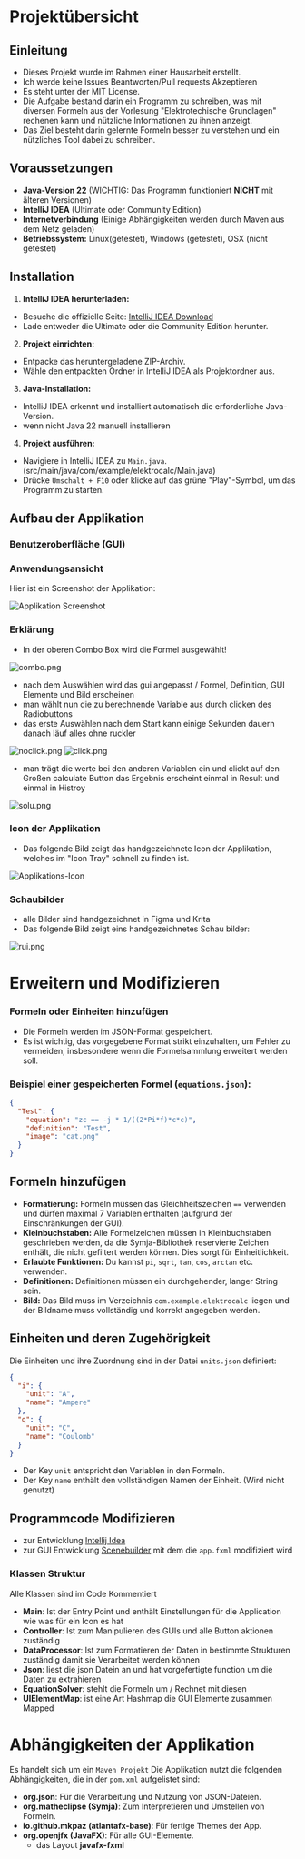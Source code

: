 # Projektübersicht

## Einleitung
- Dieses Projekt wurde im Rahmen einer Hausarbeit erstellt. 
- Ich werde keine Issues Beantworten/Pull requests Akzeptieren  
- Es steht unter der MIT License. 
- Die Aufgabe bestand darin ein Programm zu schreiben, was mit diversen Formeln aus der Vorlesung "Elektrotechische Grundlagen" rechenen kann und nützliche Informationen zu ihnen anzeigt. 
- Das Ziel besteht darin gelernte Formeln besser zu verstehen und ein nützliches Tool dabei zu schreiben.
## Voraussetzungen
- **Java-Version 22** (WICHTIG: Das Programm funktioniert **NICHT** mit älteren Versionen)
- **IntelliJ IDEA** (Ultimate oder Community Edition)
- **Internetverbindung** (Einige Abhängigkeiten werden durch Maven aus dem Netz geladen)
- **Betriebssystem:** Linux(getestet), Windows (getestet), OSX (nicht getestet) 

## Installation

1. **IntelliJ IDEA herunterladen:**
  - Besuche die offizielle Seite: [IntelliJ IDEA Download](https://www.jetbrains.com/idea/download/?section=windows)
  - Lade entweder die Ultimate oder die Community Edition herunter.

2. **Projekt einrichten:**
  - Entpacke das heruntergeladene ZIP-Archiv.
  - Wähle den entpackten Ordner in IntelliJ IDEA als Projektordner aus.

3. **Java-Installation:**
  - IntelliJ IDEA erkennt und installiert automatisch die erforderliche Java-Version.
  - wenn nicht Java 22 manuell installieren

4. **Projekt ausführen:**
  - Navigiere in IntelliJ IDEA zu `Main.java`. (src/main/java/com/example/elektrocalc/Main.java)
  - Drücke `Umschalt + F10` oder klicke auf das grüne "Play"-Symbol, um das Programm zu starten.

## Aufbau der Applikation

### Benutzeroberfläche (GUI)

### Anwendungsansicht
Hier ist ein Screenshot der Applikation:

![Applikation Screenshot](src/main/resources/com/example/elektrocalc/Applikation.png)

### Erklärung
- In der oberen Combo Box wird die Formel ausgewählt!

![combo.png](combo.png)
- nach dem Auswählen wird das gui angepasst / Formel, Definition, GUI Elemente und Bild erscheinen
- man wählt nun die zu berechnende Variable aus durch clicken des Radiobuttons
- das erste Auswählen nach dem Start kann einige Sekunden dauern danach läuf alles ohne ruckler

![noclick.png](noclick.png)
![click.png](click.png)

- man trägt die werte bei den anderen Variablen ein und clickt auf den Großen calculate Button das Ergebnis erscheint einmal in Result und einmal in Histroy

![solu.png](solu.png)
### Icon der Applikation
- Das folgende Bild zeigt das handgezeichnete Icon der Applikation, welches im "Icon Tray" schnell zu finden ist.

![Applikations-Icon](src/main/resources/com/example/elektrocalc/cat.png)

### Schaubilder
- alle Bilder sind handgezeichnet in Figma und Krita
- Das folgende Bild zeigt eins handgezeichnetes Schau bilder: 

![rui.png](src/main/resources/com/example/elektrocalc/rui.png)

# Erweitern und Modifizieren

### Formeln oder Einheiten hinzufügen
- Die Formeln werden im JSON-Format gespeichert.
- Es ist wichtig, das vorgegebene Format strikt einzuhalten, um Fehler zu vermeiden, insbesondere wenn die Formelsammlung erweitert werden soll.

### Beispiel einer gespeicherten Formel (`equations.json`):
```json
{
  "Test": {
    "equation": "zc == -j * 1/((2*Pi*f)*c*c)",
    "definition": "Test",
    "image": "cat.png"
  }
}
```
## Formeln hinzufügen
- **Formatierung:** Formeln müssen das Gleichheitszeichen `==` verwenden und dürfen maximal 7 Variablen enthalten (aufgrund der Einschränkungen der GUI).
- **Kleinbuchstaben:** Alle Formelzeichen müssen in Kleinbuchstaben geschrieben werden, da die Symja-Bibliothek reservierte Zeichen enthält, die nicht gefiltert werden können. Dies sorgt für Einheitlichkeit.
- **Erlaubte Funktionen:** Du kannst `pi`, `sqrt`, `tan`, `cos`, `arctan` etc. verwenden.
- **Definitionen:** Definitionen müssen ein durchgehender, langer String sein.
- **Bild:** Das Bild muss im Verzeichnis `com.example.elektrocalc` liegen und der Bildname muss vollständig und korrekt angegeben werden.

## Einheiten und deren Zugehörigkeit

Die Einheiten und ihre Zuordnung sind in der Datei `units.json` definiert:

```json
{
  "i": {
    "unit": "A",
    "name": "Ampere"
  },
  "q": {
    "unit": "C",
    "name": "Coulomb"
  }
}
```
- Der Key `unit` entspricht den Variablen in den Formeln.
- Der Key `name` enthält den vollständigen Namen der Einheit. (Wird nicht genutzt)

## Programmcode Modifizieren
- zur Entwicklung [Intellij Idea](https://www.jetbrains.com/idea/download/?section=windows) 
- zur GUI Entwicklung [Scenebuilder](https://gluonhq.com/products/scene-builder/) mit dem die `app.fxml` modifiziert wird
### Klassen Struktur
  Alle Klassen sind im Code Kommentiert
- **Main**: Ist der Entry Point und enthält Einstellungen für die Application wie was für ein Icon es hat
- **Controller**: Ist zum Manipulieren des GUIs und alle Button aktionen zuständig
- **DataProcessor**: Ist zum Formatieren der Daten in bestimmte Strukturen zuständig damit sie Verarbeitet werden können
- **Json**: liest die json Datein an und hat vorgefertigte function um die Daten zu extrahieren
- **EquationSolver**: stehlt die Formeln um / Rechnet mit diesen
- **UIElementMap**: ist eine Art Hashmap die GUI Elemente zusammen Mapped

# Abhängigkeiten der Applikation
Es handelt sich um ein `Maven Projekt`
Die Applikation nutzt die folgenden Abhängigkeiten, die in der `pom.xml` aufgelistet sind:

- **org.json**: Für die Verarbeitung und Nutzung von JSON-Dateien.
- **org.matheclipse (Symja)**: Zum Interpretieren und Umstellen von Formeln.
- **io.github.mkpaz (atlantafx-base)**: Für fertige Themes der App.
- **org.openjfx (JavaFX)**: Für alle GUI-Elemente. 
  - das Layout **javafx-fxml**


